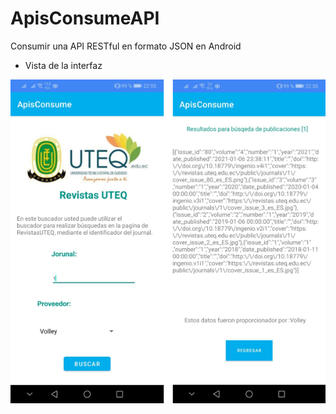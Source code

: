 # ApisConsumeAPI
Consumir una API RESTful en formato JSON en Android

* Vista de la interfaz

![Animación en curso](https://raw.githubusercontent.com/ANTHONYPACHAY/ApisConsumeAPI/master/app/src/main/res/drawable/app00.png?raw=true)
